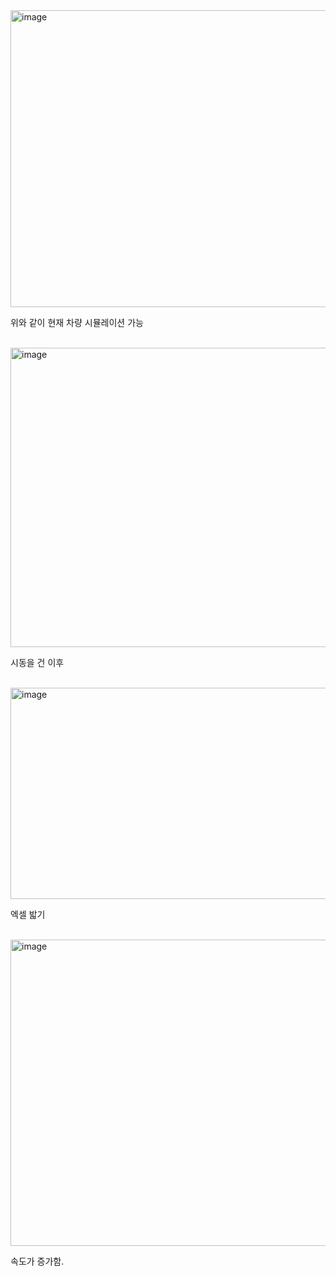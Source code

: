 <img width="590" height="475" alt="image" src="https://github.com/user-attachments/assets/121f7879-ed94-4fbd-842b-49258fdd6735" />

위와 같이 현재 차량 시뮬레이션 가능

&nbsp;
&nbsp;
<img width="608" height="479" alt="image" src="https://github.com/user-attachments/assets/f599af2c-0f1c-4450-9c7c-8f2540255a21" />

시동을 건 이후

&nbsp;
&nbsp;
<img width="1019" height="338" alt="image" src="https://github.com/user-attachments/assets/b236ffc6-d311-4883-ba7d-51966360ae1e" />

엑셀 밟기

&nbsp;
&nbsp;
<img width="594" height="490" alt="image" src="https://github.com/user-attachments/assets/40f0c919-7a8d-459b-8dd3-4245506db471" />

속도가 증가함.
